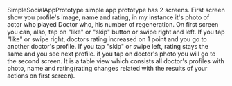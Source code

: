 
SimpleSocialAppPrototype
simple app prototype has 2 screens. First screen show you profile's image, name and rating, in my instance it's photo of actor who played Doctor who, his number of regeneration. On first screen you can, also, tap on "like" or "skip" button or swipe right and left. If you tap "like" or swipe right, doctors rating increased on 1 point and you go to another doctor's profile. If you tap "skip" or swipe left, rating stays the same and you see next profile. if you tap on doctor's photo you will go to the second screen. It is a table view which consists all doctor's profiles with photo, name and rating(rating changes related with the results of your actions on first screen).
